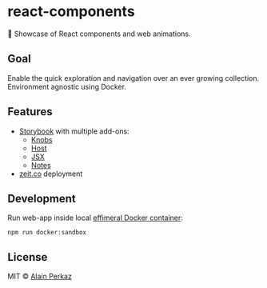 # react-components
📖 Showcase of React components and web animations. 

## Goal
Enable the quick exploration and navigation over an ever growing collection.
Environment agnostic using Docker.

## Features

- [Storybook](https://storybook.js.org/) with multiple add-ons:
    - [Knobs](https://github.com/storybooks/storybook/tree/master/addons/knobs)
    - [Host](https://github.com/philcockfield/storybook-host)
    - [JSX](https://github.com/storybooks/addon-jsx)
    - [Notes](https://github.com/storybooks/storybook/tree/master/addons/notes)
- [zeit.co](https://zeit.co/) deployment
 
 ## Development 
 
 Run web-app inside local [effimeral Docker container](https://gist.github.com/aperkaz/ca0ddf2bd933a98634ec800dc7fd2046):
 ```
 npm run docker:sandbox 
 ``` 
 
 
## License
MIT © [Alain Perkaz](https://aperkaz.github.io)